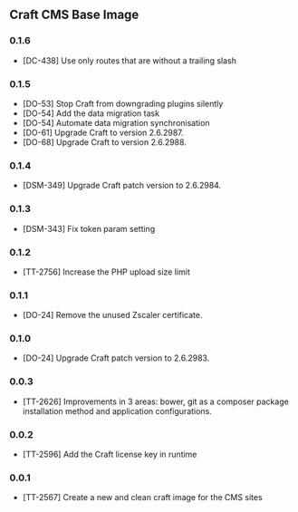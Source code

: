 ## Craft CMS Base Image

### 0.1.6

* [DC-438] Use only routes that are without a trailing slash

### 0.1.5

* [DO-53] Stop Craft from downgrading plugins silently
* [DO-54] Add the data migration task
* [DO-54] Automate data migration synchronisation
* [DO-61] Upgrade Craft to version 2.6.2987.
* [DO-68] Upgrade Craft to version 2.6.2988.

### 0.1.4

* [DSM-349] Upgrade Craft patch version to 2.6.2984.

### 0.1.3

* [DSM-343] Fix token param setting

### 0.1.2

* [TT-2756] Increase the PHP upload size limit

### 0.1.1

* [DO-24] Remove the unused Zscaler certificate.

### 0.1.0

* [DO-24] Upgrade Craft patch version to 2.6.2983.

### 0.0.3

* [TT-2626] Improvements in 3 areas: bower, git as a composer package
  installation method and application configurations.

### 0.0.2

* [TT-2596] Add the Craft license key in runtime

### 0.0.1

* [TT-2567] Create a new and clean craft image for the CMS sites
